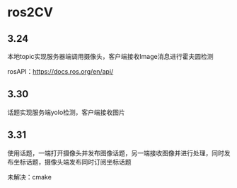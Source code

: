 # ros2CV

## 3.24

本地topic实现服务器端调用摄像头，客户端接收Image消息进行霍夫圆检测

rosAPI：https://docs.ros.org/en/api/

## 3.30

话题实现服务端yolo检测，客户端接收图片

## 3.31

使用话题，一端打开摄像头并发布图像话题，另一端接收图像并进行处理，同时发布坐标话题，摄像头端发布同时订阅坐标话题

未解决：cmake

